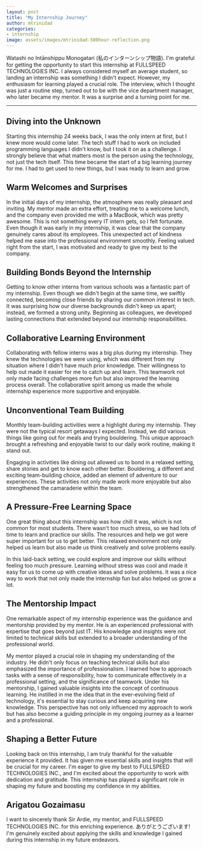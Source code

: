 ```yaml
---
layout: post
title: "My Internship Journey"
author: mtrinidad
categories: 
- internship
image: assets/images/mtrinidad-500hour-reflection.png
---
```

Watashi no Intānshippu Monogatari (私のインターンシップ物語). I'm grateful for getting the opportunity to start this internship at FULLSPEED TECHNOLOGIES INC. I always considered myself an average student, so landing an internship was something I didn't expect. However, my enthusiasm for learning played a crucial role. The interview, which I thought was just a routine step, turned out to be with the vice department manager, who later became my mentor. It was a surprise and a turning point for me.

--- 
## Diving into the Unknown

Starting this internship 24 weeks back, I was the only intern at first, but I knew more would come later. The tech stuff I had to work on included programming languages I didn't know, but I took it on as a challenge. I strongly believe that what matters most is the person using the technology, not just the tech itself. This time became the start of a big learning journey for me. I had to get used to new things, but I was ready to learn and grow.

## Warm Welcomes and Surprises

In the initial days of my internship, the atmosphere was really pleasant and inviting. My mentor made an extra effort, treating me to a welcome lunch, and the company even provided me with a MacBook, which was pretty awesome. This is not something every IT intern gets, so I felt fortunate. Even though it was early in my internship, it was clear that the company genuinely cares about its employees. This unexpected act of kindness helped me ease into the professional environment smoothly. Feeling valued right from the start, I was motivated and ready to give my best to the company.

## Building Bonds Beyond the Internship

Getting to know other interns from various schools was a fantastic part of my internship. Even though we didn't begin at the same time, we swiftly connected, becoming close friends by sharing our common interest in tech. It was surprising how our diverse backgrounds didn't keep us apart; instead, we formed a strong unity. Beginning as colleagues, we developed lasting connections that extended beyond our internship responsibilities.

## Collaborative Learning Environment

Collaborating with fellow interns was a big plus during my internship. They knew the technologies we were using, which was different from my situation where I didn't have much prior knowledge. Their willingness to help out made it easier for me to catch up and learn. This teamwork not only made facing challenges more fun but also improved the learning process overall. The collaborative spirit among us made the whole internship experience more supportive and enjoyable.

## Unconventional Team Building

Monthly team-building activities were a highlight during my internship. They were not the typical resort getaways I expected. Instead, we did various things like going out for meals and trying bouldering. This unique approach brought a refreshing and enjoyable twist to our daily work routine, making it stand out.

Engaging in activities like dining out allowed us to bond in a relaxed setting, share stories and get to know each other better. Bouldering, a different and exciting team-building choice, added an element of adventure to our experiences. These activities not only made work more enjoyable but also strengthened the camaraderie within the team.

## A Pressure-Free Learning Space

One great thing about this internship was how chill it was, which is not common for most students. There wasn't too much stress, so we had lots of time to learn and practice our skills. The resources and help we got were super important for us to get better. This relaxed environment not only helped us learn but also made us think creatively and solve problems easily.

In this laid-back setting, we could explore and improve our skills without feeling too much pressure. Learning without stress was cool and made it easy for us to come up with creative ideas and solve problems. It was a nice way to work that not only made the internship fun but also helped us grow a lot.

## The Mentorship Impact

One remarkable aspect of my internship experience was the guidance and mentorship provided by my mentor. He is an experienced professional with expertise that goes beyond just IT. His knowledge and insights were not limited to technical skills but extended to a broader understanding of the professional world.

My mentor played a crucial role in shaping my understanding of the industry. He didn't only focus on teaching technical skills but also emphasized the importance of professionalism. I learned how to approach tasks with a sense of responsibility, how to communicate effectively in a professional setting, and the significance of teamwork. Under his mentorship, I gained valuable insights into the concept of continuous learning. He instilled in me the idea that in the ever-evolving field of technology, it's essential to stay curious and keep acquiring new knowledge. This perspective has not only influenced my approach to work but has also become a guiding principle in my ongoing journey as a learner and a professional.

## Shaping a Better Future

Looking back on this internship, I am truly thankful for the valuable experience it provided. It has given me essential skills and insights that will be crucial for my career. I'm eager to give my best to FULLSPEED TECHNOLOGIES INC., and I'm excited about the opportunity to work with dedication and gratitude. This internship has played a significant role in shaping my future and boosting my confidence in my abilities.

## Arigatou Gozaimasu

I want to sincerely thank Sir Ardie, my mentor, and FULLSPEED TECHNOLOGIES INC. for this enriching experience. ありがとうございます! I'm genuinely excited about applying the skills and knowledge I gained during this internship in my future endeavors.